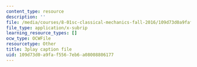 ```yaml
---
content_type: resource
description: ''
file: /media/courses/8-01sc-classical-mechanics-fall-2016/109d73d0a9faf5567eb6a08008806177_Lpd_TddOSZY.srt
file_type: application/x-subrip
learning_resource_types: []
ocw_type: OCWFile
resourcetype: Other
title: 3play caption file
uid: 109d73d0-a9fa-f556-7eb6-a08008806177
---
```

